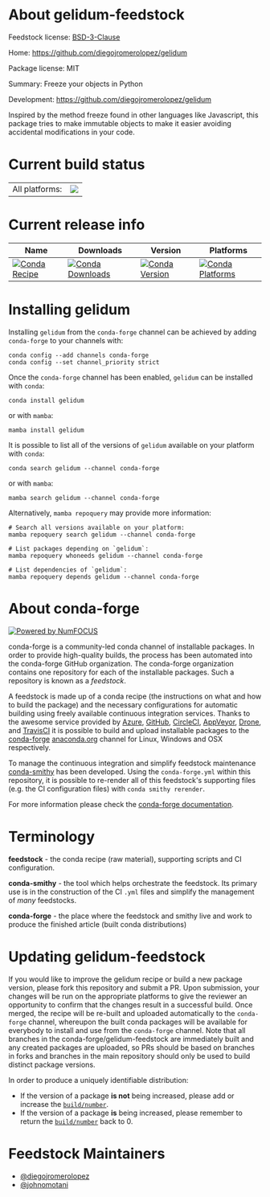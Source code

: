 About gelidum-feedstock
=======================

Feedstock license: [BSD-3-Clause](https://github.com/conda-forge/gelidum-feedstock/blob/main/LICENSE.txt)

Home: https://github.com/diegojromerolopez/gelidum

Package license: MIT

Summary: Freeze your objects in Python

Development: https://github.com/diegojromerolopez/gelidum

Inspired by the method freeze found in other languages like Javascript,
this package tries to make immutable objects to make it easier avoiding
accidental modifications in your code.


Current build status
====================


<table><tr><td>All platforms:</td>
    <td>
      <a href="https://dev.azure.com/conda-forge/feedstock-builds/_build/latest?definitionId=13837&branchName=main">
        <img src="https://dev.azure.com/conda-forge/feedstock-builds/_apis/build/status/gelidum-feedstock?branchName=main">
      </a>
    </td>
  </tr>
</table>

Current release info
====================

| Name | Downloads | Version | Platforms |
| --- | --- | --- | --- |
| [![Conda Recipe](https://img.shields.io/badge/recipe-gelidum-green.svg)](https://anaconda.org/conda-forge/gelidum) | [![Conda Downloads](https://img.shields.io/conda/dn/conda-forge/gelidum.svg)](https://anaconda.org/conda-forge/gelidum) | [![Conda Version](https://img.shields.io/conda/vn/conda-forge/gelidum.svg)](https://anaconda.org/conda-forge/gelidum) | [![Conda Platforms](https://img.shields.io/conda/pn/conda-forge/gelidum.svg)](https://anaconda.org/conda-forge/gelidum) |

Installing gelidum
==================

Installing `gelidum` from the `conda-forge` channel can be achieved by adding `conda-forge` to your channels with:

```
conda config --add channels conda-forge
conda config --set channel_priority strict
```

Once the `conda-forge` channel has been enabled, `gelidum` can be installed with `conda`:

```
conda install gelidum
```

or with `mamba`:

```
mamba install gelidum
```

It is possible to list all of the versions of `gelidum` available on your platform with `conda`:

```
conda search gelidum --channel conda-forge
```

or with `mamba`:

```
mamba search gelidum --channel conda-forge
```

Alternatively, `mamba repoquery` may provide more information:

```
# Search all versions available on your platform:
mamba repoquery search gelidum --channel conda-forge

# List packages depending on `gelidum`:
mamba repoquery whoneeds gelidum --channel conda-forge

# List dependencies of `gelidum`:
mamba repoquery depends gelidum --channel conda-forge
```


About conda-forge
=================

[![Powered by
NumFOCUS](https://img.shields.io/badge/powered%20by-NumFOCUS-orange.svg?style=flat&colorA=E1523D&colorB=007D8A)](https://numfocus.org)

conda-forge is a community-led conda channel of installable packages.
In order to provide high-quality builds, the process has been automated into the
conda-forge GitHub organization. The conda-forge organization contains one repository
for each of the installable packages. Such a repository is known as a *feedstock*.

A feedstock is made up of a conda recipe (the instructions on what and how to build
the package) and the necessary configurations for automatic building using freely
available continuous integration services. Thanks to the awesome service provided by
[Azure](https://azure.microsoft.com/en-us/services/devops/), [GitHub](https://github.com/),
[CircleCI](https://circleci.com/), [AppVeyor](https://www.appveyor.com/),
[Drone](https://cloud.drone.io/welcome), and [TravisCI](https://travis-ci.com/)
it is possible to build and upload installable packages to the
[conda-forge](https://anaconda.org/conda-forge) [anaconda.org](https://anaconda.org/)
channel for Linux, Windows and OSX respectively.

To manage the continuous integration and simplify feedstock maintenance
[conda-smithy](https://github.com/conda-forge/conda-smithy) has been developed.
Using the ``conda-forge.yml`` within this repository, it is possible to re-render all of
this feedstock's supporting files (e.g. the CI configuration files) with ``conda smithy rerender``.

For more information please check the [conda-forge documentation](https://conda-forge.org/docs/).

Terminology
===========

**feedstock** - the conda recipe (raw material), supporting scripts and CI configuration.

**conda-smithy** - the tool which helps orchestrate the feedstock.
                   Its primary use is in the construction of the CI ``.yml`` files
                   and simplify the management of *many* feedstocks.

**conda-forge** - the place where the feedstock and smithy live and work to
                  produce the finished article (built conda distributions)


Updating gelidum-feedstock
==========================

If you would like to improve the gelidum recipe or build a new
package version, please fork this repository and submit a PR. Upon submission,
your changes will be run on the appropriate platforms to give the reviewer an
opportunity to confirm that the changes result in a successful build. Once
merged, the recipe will be re-built and uploaded automatically to the
`conda-forge` channel, whereupon the built conda packages will be available for
everybody to install and use from the `conda-forge` channel.
Note that all branches in the conda-forge/gelidum-feedstock are
immediately built and any created packages are uploaded, so PRs should be based
on branches in forks and branches in the main repository should only be used to
build distinct package versions.

In order to produce a uniquely identifiable distribution:
 * If the version of a package **is not** being increased, please add or increase
   the [``build/number``](https://docs.conda.io/projects/conda-build/en/latest/resources/define-metadata.html#build-number-and-string).
 * If the version of a package **is** being increased, please remember to return
   the [``build/number``](https://docs.conda.io/projects/conda-build/en/latest/resources/define-metadata.html#build-number-and-string)
   back to 0.

Feedstock Maintainers
=====================

* [@diegojromerolopez](https://github.com/diegojromerolopez/)
* [@johnomotani](https://github.com/johnomotani/)


